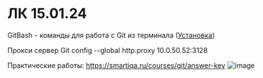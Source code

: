 # ЛК 15.01.24
GitBash - команды для работа с Git из терминала ([Установка](https://git-scm.com/downloads))

Прокси сервер Git config --global http.proxy 10.0.50.52:3128

Практические работы: https://smartiqa.ru/courses/git/answer-key
![image](https://github.com/davlat777/6semsetr/assets/113089483/b02a2ee8-a108-47b0-9af4-bb8dc8ca6a8d)


